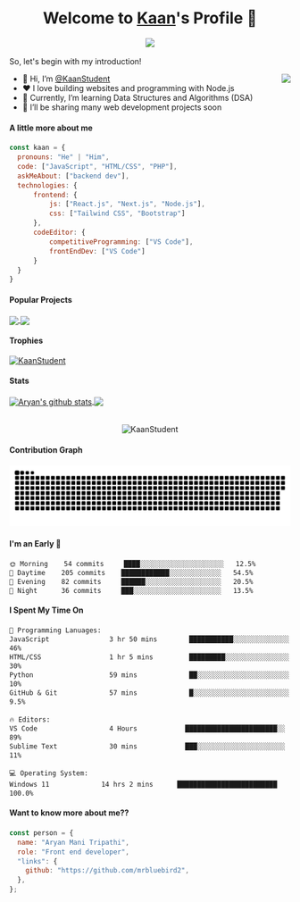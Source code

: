 <p align="center">
  <h1 align="center">Welcome to <a href="https://github.com/kaanstudent">Kaan</a>'s Profile 👋</h1>
</p>
<p align="center">
  <a align="center" href="https://github.com/DenverCoder1/readme-typing-svg"><img src="https://readme-typing-svg.herokuapp.com?&font=IBM+Plex+Sans&color=F72EE2&size=25&lines=Welcome+to+my+GitHub+Profile!;I'm+Kaan;A+Competitive+Programmer;Doing+Web+Dev+and+DSA" /></a>
</p>
<p>So, let's begin with my introduction!
</p>
<img align="right" src="https://media.giphy.com/media/M9gbBd9nbDrOTu1Mqx/giphy.gif">
<ul>
  <li>👋 Hi, I’m <a href="https://github.com/kaanstudent">@KaanStudent</a></li>
  <li>❤️ I love building websites and programming with Node.js</li>
  <li>🌱 Currently, I’m learning Data Structures and Algorithms (DSA)</li>
  <li>💼 I’ll be sharing many web development projects soon</li>
</ul>

#### A little more about me
```javascript
const kaan = {
  pronouns: "He" | "Him",
  code: ["JavaScript", "HTML/CSS", "PHP"],
  askMeAbout: ["backend dev"],
  technologies: {
      frontend: {
          js: ["React.js", "Next.js", "Node.js"],
          css: ["Tailwind CSS", "Bootstrap"]
      },
      codeEditor: {
          competitiveProgramming: ["VS Code"],
          frontEndDev: ["VS Code"]
      }
  }
}
```

#### Popular Projects
<a href="https://github.com/kaanstudent/kaanstudent">
  <img align="center" src="https://github-readme-stats.anuraghazra1.vercel.app/api/pin/?username=kaanstudent&repo=kaanstudent&theme=onedark" />
</a>    
<a href="https://github.com/kaanstudent/yapayzeka">
  <img align="center" src="https://github-readme-stats.anuraghazra1.vercel.app/api/pin/?username=kaanstudent&repo=yapayzeka&theme=onedark"/>
</a>

#### Trophies

<p align="left"> <a href="https://github.com/ryo-ma/github-profile-trophy"><img src="https://github-profile-trophy.vercel.app/?username=kaanstudent&row=3&column=7&theme=onedark&column=8&no-frame=false&no-bg=false" alt="KaanStudent"></a></p>

#### Stats
<a href="https://github.com/anuraghazra/github-readme-stats">
  <img align="center" src="https://github-readme-stats.vercel.app/api?username=kaanstudent&count_private=true&show_icons=true&theme=onedark" alt="Aryan's github stats" />
</a>
<a href="https://github.com/anuraghazra/github-readme-stats">
  <img align="center" src="https://github-readme-stats.vercel.app/api/top-langs/?username=kaanstudent&count_private=true&langs_count=3&theme=onedark" />
</a>
<br />
<br />
<p align="center">
  <img align="center" height="150em" src="https://github-readme-streak-stats.herokuapp.com/?user=kaanstudent&theme=onedarkr" alt="KaanStudent" />
</p>

#### Contribution Graph
![Snake game](https://raw.githubusercontent.com/kaanstudent/kaanstudent/123e19cf29a1c81baebff73f996cae8ae0a9840f/snake.svg)

#### I'm an Early 🐤
```text
🌞 Morning    54 commits     ████░░░░░░░░░░░░░░░░░░░░░   12.5% 
🌆 Daytime    205 commits    ████████████░░░░░░░░░░░░░   54.5% 
🌃 Evening    82 commits     ██████░░░░░░░░░░░░░░░░░░░   20.5% 
🌙 Night      36 commits     ███░░░░░░░░░░░░░░░░░░░░░░   13.5%
```

#### I Spent My Time On
```text
💬 Programming Lanuages:
JavaScript               3 hr 50 mins        ███████████░░░░░░░░░░░░░░   46% 
HTML/CSS                 1 hr 5 mins         █████████░░░░░░░░░░░░░░░░   30% 
Python                   59 mins             ██░░░░░░░░░░░░░░░░░░░░░░░   10% 
GitHub & Git             57 mins             █░░░░░░░░░░░░░░░░░░░░░░░░   9.5%

🔥 Editors:
VS Code                  4 Hours            ███████████████████████░░   89% 
Sublime Text             30 mins            ███░░░░░░░░░░░░░░░░░░░░░░   11%

💻 Operating System:
Windows 11             14 hrs 2 mins      █████████████████████████   100.0%
```

#### Want to know more about me??
```javascript
const person = {
  name: "Aryan Mani Tripathi",
  role: "Front end developer",
  "links": {
    github: "https://github.com/mrbluebird2",
  },
};
```
